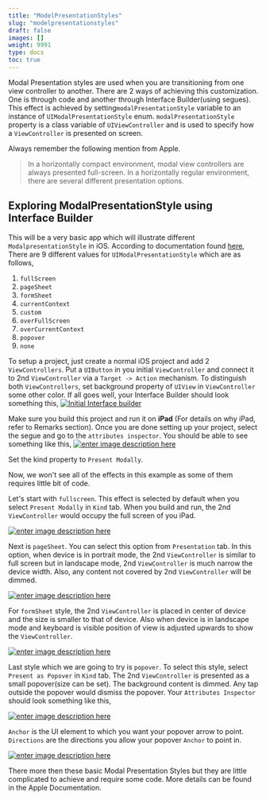 ```yaml
---
title: "ModelPresentationStyles"
slug: "modelpresentationstyles"
draft: false
images: []
weight: 9991
type: docs
toc: true
---
```


Modal Presentation styles are used when you are transitioning from one view controller to another. There are 2 ways of achieving this customization. One is through code and another through Interface Builder(using segues). This effect is achieved by setting`modalPresentationStyle` variable to an instance of `UIModalPresentationStyle` enum. `modalPresentationStyle` property is a class variable of `UIViewController` and is used to specify how a `ViewController` is presented on screen.

Always remember the following mention from Apple.
> In a horizontally compact environment, modal view controllers are always presented full-screen. In a horizontally regular environment, there are several different presentation options.

## Exploring ModalPresentationStyle using Interface Builder
This will be a very basic app which will illustrate different `ModalpresentationStyle` in iOS. According to documentation found [here][1], There are 9 different values for `UIModalPresentationStyle` which are as follows,

 1. `fullScreen`
 2. `pageSheet`
 3. `formSheet`
 4. `currentContext`
 5. `custom`
 6. `overFullScreen`
 7. `overCurrentContext`
 8. `popover`
 9. `none`

To setup a project, just create a normal iOS project and add 2 `ViewControllers`. Put a `UIButton` in you initial `ViewController` and connect it to 2nd `ViewController` via a `Target -> Action` mechanism. To distinguish both `ViewControllers`, set background property of `UIView` in `ViewController` some other color. If all goes well, your Interface Builder should look something this,
[![Initial Interface builder][2]][2] 

Make sure you build this project and run it on **iPad** (For details on why iPad, refer to Remarks section). Once you are done setting up your project, select the segue and go to the `attributes inspector`. You should be able to see something like this,
[![enter image description here][3]][3]

Set the kind property to `Present Modally`.

Now, we won't see all of the effects in this example as some of them requires little bit of code.

Let's start with `fullscreen`. This effect is selected by default when you select `Present Modally` in `Kind` tab. When you build and run, the 2nd `ViewController` would occupy the full screen of you iPad.

[![enter image description here][4]][4]

Next is `pageSheet`. You can select this option from `Presentation` tab. In this option, when device is in portrait mode, the 2nd `ViewController` is similar to full screen but in landscape mode, 2nd `ViewController` is much narrow the device width. Also, any content not covered by 2nd `ViewController` will be dimmed.

[![enter image description here][5]][5]

For `formSheet` style, the 2nd `ViewController` is placed in center of device and the size is smaller to that of device. Also when device is in landscape mode and keyboard is visible position of view is adjusted upwards to show the `ViewController`.

[![enter image description here][6]][6]

Last style which we are going to try is `popover`. To select this style, select `Present as Popover` in `Kind` tab. The 2nd `ViewController` is presented as a small popover(size can be set). The background content is dimmed. Any tap outside the popover would dismiss the popover. Your `Attributes Inspector` should look something like this,

[![enter image description here][7]][7]

`Anchor` is the UI element to which you want your popover arrow to point.
`Directions` are the directions you allow your popover `Anchor` to point in.

[![enter image description here][8]][8]

There more then these basic Modal Presentation Styles but they are little complicated to achieve and require some code. More details can be found in the Apple Documentation.


  [1]: https://developer.apple.com/reference/uikit/uimodalpresentationstyle
  [2]: https://i.stack.imgur.com/u3T2N.png
  [3]: https://i.stack.imgur.com/dkaNm.png
  [4]: https://i.stack.imgur.com/nImSM.png
  [5]: https://i.stack.imgur.com/guMIT.png
  [6]: https://i.stack.imgur.com/ZKu3t.png
  [7]: https://i.stack.imgur.com/XTOSj.png
  [8]: https://i.stack.imgur.com/5DKN1.png

